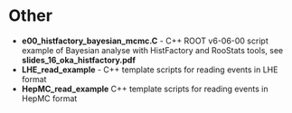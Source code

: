# Other
* **e00_histfactory_bayesian_mcmc.C** - C++ ROOT v6-06-00 script example of Bayesian analyse with HistFactory and RooStats tools,
  see **slides_16_oka_histfactory.pdf**
* **LHE_read_example** - C++ template scripts for reading events in LHE format
* **HepMC_read_example** C++ template scripts for reading events in HepMC format
